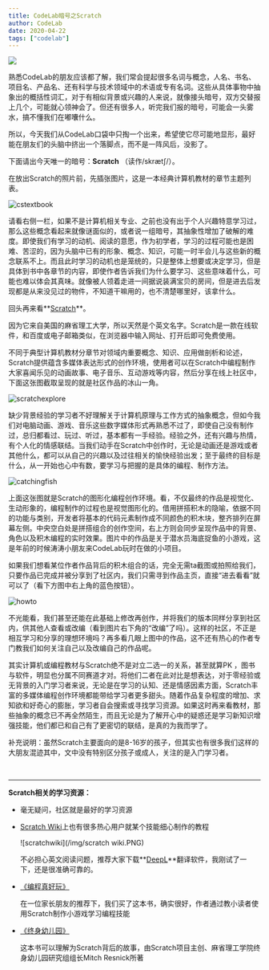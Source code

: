```yaml
---
title: CodeLab暗号之Scratch
author: CodeLab
date: 2020-04-22
tags: ["codelab"]
---
```


<img className="img-responsive" src="/img/CodeLabScratch.png" />

熟悉CodeLab的朋友应该都了解，我们常会提起很多名词与概念，人名、书名、项目名、产品名、还有科学与技术领域中的术语或专有名词。这些从具体事物中抽象出的概括性词汇，对于有相似背景或兴趣的人来说，就像接头暗号，双方交替报上几个，可能就心领神会了。但还有很多人，听完我们报的暗号，可能会一头雾水，搞不懂我们在嘟囔什么。

所以，今天我们从CodeLab口袋中只掏一个出来，希望使它尽可能地显形，最好能在朋友们的头脑中挤出一个落脚点，而不是一阵风后，没影了。

<!--truncate-->

下面请出今天唯一的暗号：**Scratch** （读作/skrætʃ/）。

在放出Scratch的照片前，先插张图片，这是一本经典计算机教材的章节主题列表。

![cstextbook](/img/cstextbook.jpg)

请看右侧一栏，如果不是计算机相关专业、之前也没有出于个人兴趣特意学习过，那么这些概念看起来就像谜面似的，或者说一组暗号，其抽象性增加了破解的难度。即使我们有学习的动机、阅读的意愿，作为初学者，学习的过程可能也是困难、苦涩的，因为头脑中已有的形象、概念、知识，可能一时半会儿与这些新的概念联系不上。而且此时学习的动机也是笼统的，只是整体上想要或决定学习，但是具体到书中各章节的内容，即使作者告诉我们为什么要学习、这些意味着什么，可能也难以体会其真味。就像被人领着走进一间据说装满宝贝的房间，但是进去后发现都是从来没见过的物件，不知道干嘛用的，也不清楚哪里好，该拿什么。

回头再来看**[Scratch](https://scratch.mit.edu/)**。

因为它来自美国的麻省理工大学，所以天然是个英文名字。Scratch是一款在线软件，和百度或电子邮箱类似，在浏览器中输入网址、打开后即可免费使用。

不同于典型计算机教材分章节对领域内重要概念、知识、应用做剖析和论述，Scratch提供蕴含多媒体表达形式的创作环境，使用者可以在Scratch中编程制作大家喜闻乐见的动画故事、电子音乐、互动游戏等内容，然后分享在线上社区中，下面这张图截取呈现的就是社区作品的冰山一角。

![scratchexplore](/img/scratchexplore.PNG)

缺少背景经验的学习者不好理解关于计算机原理与工作方式的抽象概念，但如今我们对电脑动画、游戏、音乐这些数字媒体形式再熟悉不过了，即使自己没有制作过，总归都看过、玩过、听过，基本都有一手经验。经验之外，还有兴趣与热情，有个人化的情感联结。当我们动手在Scratch中创作时，无论是动画还是游戏或者其他什么，都可以从自己的兴趣以及过往相关的愉快经验出发；至于最终的目标是什么，从一开始也心中有数，要学习与把握的是具体的编程、制作方法。

![catchingfish](/img/catchingfish.PNG)

上面这张图就是Scratch的图形化编程创作环境。看，不仅最终的作品是视觉化、生动形象的，编程制作的过程也是视觉图形化的。借用拼搭积木的隐喻，依据不同的功能与类别，开发者将基本的代码元素制作成不同颜色的积木块，整齐排列在屏幕左侧。中央空白处是拼搭组合的创作空间，右上方则会同步呈现作品中的背景、角色以及积木编程的实时效果。图片中的作品是关于潜水员海底捉鱼的小游戏，这是年前的时候涛涛小朋友来CodeLab玩时在做的小项目。

如果我们想看某位作者作品背后的积木组合的话，完全无需ta截图或拍照给我们，只要作品已完成并被分享到了社区内，我们只需寻到作品主页，直接“进去看看”就可以了（看下方图中右上角的蓝色按钮）。

![howto](/img/howto.PNG)

不光能看，我们甚至还能在此基础上修改再创作，并将我们的版本同样分享到社区内，供其他人查看或改编（看到图片右下角的“改编”了吗）。这样的社区，不正是相互学习和分享的理想环境吗？再多看几眼上图中的作品，这不还有热心的作者专门教我们如何关注自己以及改编自己的作品呢。

其实计算机或编程教材与Scratch绝不是对立二选一的关系，甚至就算PK ，图书与软件，明显也分属不同赛道才对。将他们二者在此对比是想表达，对于零经验或无背景的入门学习者来说，无论是在学习的认知、还是情感因素方面，Scratch丰富的多媒体编程创作环境都能带给学习者更多甜头。随着作品复杂程度的增加、求知欲和好奇心的膨胀，学习者自会搜索或寻找学习资源。如果这时再来看教材，那些抽象的概念已不再全然陌生，而且无论是为了解开心中的疑惑还是学习新知识增强技能，他们都已和自己有了更密切的联结，是真的为我而学了。

补充说明：虽然Scratch主要面向的是8-16岁的孩子，但其实也有很多我们这样的大朋友混迹其中，文中没有特别区分孩子或成人，关注的是入门学习者。

<br />

---
**Scratch相关的学习资源：**

+ 毫无疑问，社区就是最好的学习资源


+ [Scratch Wiki](https://en.scratch-wiki.info/)上也有很多热心用户就某个技能细心制作的教程

    ![scratchwiki](/img/scratch wiki.PNG)

    不必担心英文阅读问题，推荐大家下载**[DeepL](https://www.deepl.com/)**翻译软件，我刚试了一下，还是很准确可靠的。

+ [《编程真好玩》](https://book.douban.com/subject/27116976/)

    在一位家长朋友的推荐下，我们买了这本书，确实很好，作者通过教小读者使用Scratch制作小游戏学习编程技能

+ [《终身幼儿园》](https://book.douban.com/subject/30285992/)

    这本书可以理解为Scratch背后的故事，由Scratch项目主创、麻省理工学院终身幼儿园研究组组长Mitch Resnick所著